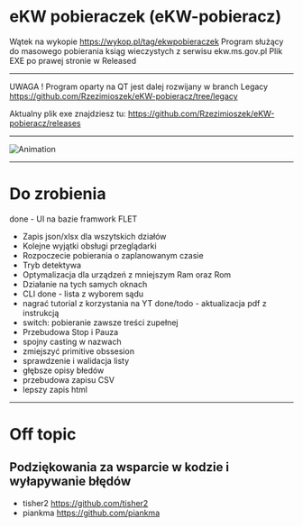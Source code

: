 # eKW pobieraczek (eKW-pobieracz)

Wątek na wykopie https://wykop.pl/tag/ekwpobieraczek
Program służący do masowego pobierania ksiąg wieczystych z serwisu ekw.ms.gov.pl
Plik EXE po prawej stronie w Released

---

UWAGA !
Program oparty na QT jest dalej rozwijany w branch Legacy 
https://github.com/Rzezimioszek/eKW-pobieracz/tree/legacy

Aktualny plik exe znajdziesz tu: https://github.com/Rzezimioszek/eKW-pobieracz/releases

---

![Animation](https://github.com/user-attachments/assets/fa45b141-715d-4cff-8413-1e14af9f5a1d)

---

# Do zrobienia

done - UI na bazie framwork FLET
* Zapis json/xlsx dla wszytskich działów
* Kolejne wyjątki obsługi przeglądarki
* Rozpoczecie pobierania o zaplanowanym czasie
* Tryb detektywa
* Optymalizacja dla urządzeń z mniejszym Ram oraz Rom
* Działanie na tych samych oknach
* CLI
done - lista z wyborem sądu
* nagrać tutorial z korzystania na YT
done/todo -  aktualizacja pdf z instrukcją
* switch: pobieranie zawsze treści zupełnej
* Przebudowa Stop i Pauza
* spojny casting w nazwach
* zmiejszyć primitive obssesion
* sprawdzenie i walidacja listy
* głębsze opisy błedów
* przebudowa zapisu CSV
* lepszy zapis html
  
---

# Off topic

Podziękowania za wsparcie w kodzie i wyłapywanie błędów
---
* tisher2 https://github.com/tisher2
* piankma https://github.com/piankma








